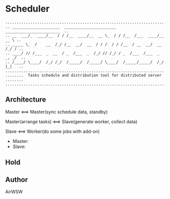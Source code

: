 # Scheduler

```
...............................................................................
.. _____________________  _______________________  ________________________  ..
.. __  ___/_  ____/__  / / /__  ____/__  __ \_  / / /__  /___  ____/__  __ \ ..
.. _____ \_  /    __  /_/ /__  __/  __  / / /  / / /__  / __  __/  __  /_/ / ..
.. ____/ // /___  _  __  / _  /___  _  /_/ // /_/ / _  /___  /___  _  _, _/  ..
.. /____/ \____/  /_/ /_/  /_____/  /_____/ \____/  /_____/_____/  /_/ |_|   ..
...............................................................................
........  Tasks schedule and distribution tool for distributed server  ........
...............................................................................
```

## Architecture

Master <==> Master(sync schedule data, standby)

Master(arrange tasks) <==> Slave(generate worker, collect data)

Slave <==> Worker(do some jobs with add-on)

- Master: 
- Slave: 

## Hold

## Author

AirWSW
